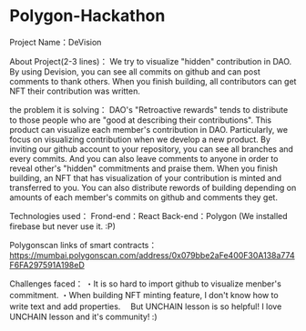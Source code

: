 # Polygon-Hackathon

Project Name：DeVision

About Project(2-3 lines)：
We try to visualize "hidden" contribution in DAO.
By using Devision, you can see all commits on github and can post comments to thank others.
When you finish building, all contributors can get NFT their contribution was written.


the problem it is solving：
DAO's "Retroactive rewards" tends to distribute to those people who are "good at describing their contributions".
This product can visualize each member's contribution in DAO.
Particularly, we focus on visualizing contribution when we develop a new product.
By inviting our github account to your repository, you can see all branches and every commits.
And you can also leave comments to anyone in order to reveal other's "hidden" commitments and praise them.
When you finish building, an NFT that has visualization of your contribution is minted and transferred to you.
You can also distribute rewords of building depending on amounts of each member's commits on github and comments they get.

Technologies used：
Frond-end：React
Back-end：Polygon (We installed firebase but never use it. :P)

Polygonscan links of smart contracts：
https://mumbai.polygonscan.com/address/0x079bbe2aFe400F30A138a774F6FA297591A198eD

Challenges faced：
・It is so hard to import github to visualize menber's commitment.
・When building NFT minting feature, I don't know how to write text and add properties. 
　But UNCHAIN lesson is so helpful! I love UNCHAIN lesson and it's community! :)
